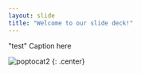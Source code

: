 ```yaml
---
layout: slide
title: "Welcome to our slide deck!"
---
```

"test"
Caption here

![poptocat2](https://octodex.github.com/images/poptocat_v2.png)
{: .center}
